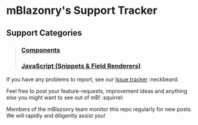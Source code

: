 # mBlazonry's Support Tracker #

## Support Categories  ##

> ### [Components](Components) ###
> ### [JavaScript (Snippets & Field Renderers)](JavaScript) ###


If you have any problems to report, see our [Issue tracker](/../../issues)  :neckbeard:

Feel free to post your feature-requests, improvement ideas and anything else you might want to see out of mB! :squirrel:

Members of the mBlazonry team monitor this repo regularly for new posts. 
We will rapidly and diligently assist you!








